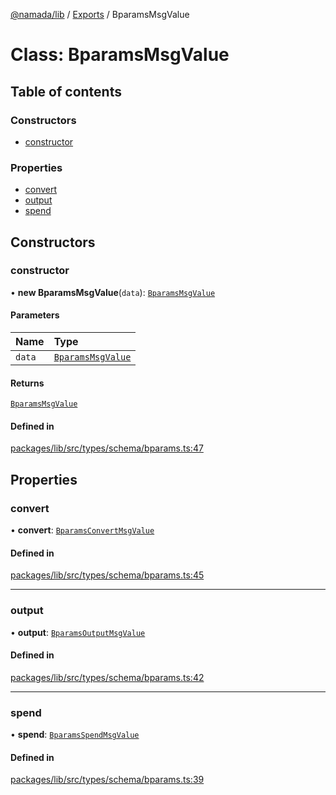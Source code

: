 [@namada/lib](../README.md) / [Exports](../modules.md) / BparamsMsgValue

# Class: BparamsMsgValue

## Table of contents

### Constructors

- [constructor](BparamsMsgValue.md#constructor)

### Properties

- [convert](BparamsMsgValue.md#convert)
- [output](BparamsMsgValue.md#output)
- [spend](BparamsMsgValue.md#spend)

## Constructors

### constructor

• **new BparamsMsgValue**(`data`): [`BparamsMsgValue`](BparamsMsgValue.md)

#### Parameters

| Name | Type |
| :------ | :------ |
| `data` | [`BparamsMsgValue`](BparamsMsgValue.md) |

#### Returns

[`BparamsMsgValue`](BparamsMsgValue.md)

#### Defined in

[packages/lib/src/types/schema/bparams.ts:47](https://github.com/namada-net/namada-sdkjs/blob/486c99748287d465c971045c4ea76d959898b452/packages/lib/src/types/schema/bparams.ts#L47)

## Properties

### convert

• **convert**: [`BparamsConvertMsgValue`](BparamsConvertMsgValue.md)

#### Defined in

[packages/lib/src/types/schema/bparams.ts:45](https://github.com/namada-net/namada-sdkjs/blob/486c99748287d465c971045c4ea76d959898b452/packages/lib/src/types/schema/bparams.ts#L45)

___

### output

• **output**: [`BparamsOutputMsgValue`](BparamsOutputMsgValue.md)

#### Defined in

[packages/lib/src/types/schema/bparams.ts:42](https://github.com/namada-net/namada-sdkjs/blob/486c99748287d465c971045c4ea76d959898b452/packages/lib/src/types/schema/bparams.ts#L42)

___

### spend

• **spend**: [`BparamsSpendMsgValue`](BparamsSpendMsgValue.md)

#### Defined in

[packages/lib/src/types/schema/bparams.ts:39](https://github.com/namada-net/namada-sdkjs/blob/486c99748287d465c971045c4ea76d959898b452/packages/lib/src/types/schema/bparams.ts#L39)
